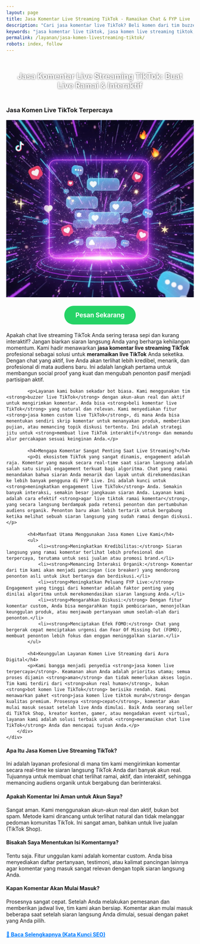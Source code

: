 ```yaml
---
layout: page
title: Jasa Komentar Live Streaming TikTok - Ramaikan Chat & FYP Live
description: "Cari jasa komentar live TikTok? Beli komen dari tim buzzer profesional untuk ramaikan chat live Anda. Layanan auto komen custom, aman, dan terpercaya untuk meningkatkan engagement & pancing audiens organik."
keywords: "jasa komentar live tiktok, jasa komen live streaming tiktok, beli komentar live tiktok, jual komen live tiktok, auto komen live tiktok, bot komen live tiktok, jasa ramaikan live tiktok, cara meramaikan chat live tiktok, membuat live tiktok interaktif, meningkatkan engagement live tiktok, agar live tiktok ramai komentar, jasa pancing audiens live, menaikkan penonton live tiktok, jasa buzzer live tiktok, tim buzzer komen live, sewa buzzer untuk live streaming, panel komen live tiktok, jasa komen dari akun real, jasa komen custom live tiktok, jasa komen live tiktok murah, jasa komen live terpercaya, jasa komen live aman, komentar live tiktok cepat, harga jasa komentar live tiktok, jasa interaksi live tiktok untuk jualan"
permalink: /layanan/jasa-komen-livestreaming-tiktok/
robots: index, follow
---
```


<script type="application/ld+json">
{
  "@context": "https://schema.org",
  "@graph": [
    {
      "@type": "WebSite",
      "@id": "https://auradigital.id/#website",
      "url": "https://auradigital.id/",
      "name": "auradigital.id"
    },
    {
      "@type": "WebPage",
      "@id": "https://auradigital.id/layanan/jasa-komen-livestreaming-tiktok/#webpage",
      "url": "https://auradigital.id/layanan/jasa-komen-livestreaming-tiktok/",
      "name": "Jasa Komentar Live TikTok | Buat Chat Ramai & Interaktif",
      "isPartOf": {
        "@id": "https://auradigital.id/#website"
      },
      "breadcrumb": {
        "@id": "https://auradigital.id/layanan/jasa-komen-livestreaming-tiktok/#breadcrumb"
      },
      "description": "Butuh jasa komentar untuk live streaming di TikTok? Kami adalah solusi untuk membuat chat live Anda terlihat ramai dan aktif. Layanan buzzer terpercaya untuk memancing interaksi dan meningkatkan engagement."
    },
    {
      "@type": "Service",
      "name": "Jasa Komentar Live Streaming TikTok",
      "serviceType": "Social Media Engagement",
      "provider": {
        "@type": "WebSite",
        "name": "auradigital.id",
        "url": "https://auradigital.id/"
      },
      "areaServed": {
        "@type": "Country",
        "name": "Indonesia"
      },
      "description": "Jasa komentar custom dari akun real human untuk membuat chat live streaming TikTok Anda menjadi interaktif dan ramai. Layanan terpercaya untuk memancing audiens dan meningkatkan peluang FYP Live."
    },
    {
      "@type": "Product",
      "name": "Paket Komentar Live Streaming TikTok",
      "image": "https://raw.githubusercontent.com/AzkaAtta/azkaatta.github.io/main/image/jasa-komen-livestreaming-tiktok.webp",
      "description": "Beli paket komentar untuk siaran langsung di TikTok. Dikerjakan oleh tim buzzer profesional untuk membuat chat live terlihat ramai, aktif, dan memancing interaksi organik. Solusi aman dan cepat.",
      "brand": {
        "@type": "Brand",
        "name": "auradigital.id"
      },
      "offers": {
        "@type": "Offer",
        "priceCurrency": "IDR",
        "price": "3000",
        "availability": "https://schema.org/InStock",
        "url": "https://auradigital.id/layanan/jasa-komen-livestreaming-tiktok/"
      }
    },
    {
      "@type": "BreadcrumbList",
      "@id": "https://auradigital.id/layanan/jasa-komen-livestreaming-tiktok/#breadcrumb",
      "itemListElement": [
        {
          "@type": "ListItem",
          "position": 1,
          "name": "Home",
          "item": "https://auradigital.id/"
        },
        {
          "@type": "ListItem",
          "position": 2,
          "name": "Layanan",
          "item": "https://auradigital.id/layanan/"
        },
        {
          "@type": "ListItem",
          "position": 3,
          "name": "Jasa Komentar Live Streaming TikTok",
          "item": "https://auradigital.id/layanan/jasa-komen-livestreaming-tiktok/"
        }
      ]
    },
    {
      "@type": "FAQPage",
      "mainEntity": [
        {
          "@type": "Question",
          "name": "Apa itu Jasa Komentar Live Streaming TikTok?",
          "acceptedAnswer": {
            "@type": "Answer",
            "text": "Ini adalah layanan di mana tim kami mengirimkan komentar secara real-time ke siaran langsung TikTok Anda. Tujuannya adalah untuk membuat chat terlihat ramai, aktif, dan interaktif."
          }
        },
        {
          "@type": "Question",
          "name": "Apakah komentar ini aman untuk akun saya?",
          "acceptedAnswer": {
            "@type": "Answer",
            "text": "Sangat aman. Semua komentar berasal dari akun real human, bukan bot. Kami fokus pada kualitas interaksi yang natural untuk menjaga keamanan akun dan live streaming Anda, terutama untuk live jualan."
          }
        },
        {
          "@type": "Question",
          "name": "Bisakah saya menentukan isi komentarnya (custom)?",
          "acceptedAnswer": {
            "@type": "Answer",
            "text": "Tentu saja. Anda bisa memberikan skrip atau arahan komentar yang spesifik agar relevan dengan topik live streaming Anda, misalnya untuk menanyakan produk atau memberikan testimoni."
          }
        }
      ]
    }
  ]
}
</script>

<h2 style="text-align: center; color: #fff; text-shadow: 0 0 4px rgba(0,0,0,0.7); padding: 20px 15px;">
    Jasa Komentar Live Streaming TikTok: Buat Live Ramai & Interaktif
</h2>

<div class="jasa-top-komen-tiktok-container">
    <div class="service-card" id="jasa-komen-livestreaming-tiktok-card" onclick="toggleService(this)">
        <h3>Jasa Komen Live TikTok Terpercaya</h3>
        <img src="https://raw.githubusercontent.com/AzkaAtta/azkaatta.github.io/main/image/jasa-komen-livestreaming-tiktok.webp" alt="Jasa Komentar untuk Live Streaming TikTok" style="max-width:100%; height:auto;" loading="lazy">
        <a href="https://wa.me/62895402343693?text=Halo,%20saya%20tertarik%20dengan%20Jasa%20Komen%20Live%20Streaming%20TikTok.%20Bisa%20info%20lebih%20lanjut?" target="_blank" class="whatsapp-button" style="display: block; width: fit-content; margin: 20px auto; padding: 15px 30px; background-color: #25D366; color: white; text-align: center; text-decoration: none; border-radius: 50px; font-size: 1.2em; font-weight: bold; transition: background-color 0.3s ease;">
            Pesan Sekarang
        </a>
        <div class="service-description">
            <p>Apakah chat live streaming TikTok Anda sering terasa sepi dan kurang interaktif? Jangan biarkan siaran langsung Anda yang berharga kehilangan momentum. Kami hadir menawarkan <strong>jasa komentar live streaming TikTok</strong> profesional sebagai solusi untuk <strong>meramaikan live TikTok</strong> Anda seketika. Dengan chat yang aktif, live Anda akan terlihat lebih kredibel, menarik, dan profesional di mata audiens baru. Ini adalah langkah pertama untuk membangun social proof yang kuat dan mengubah penonton pasif menjadi partisipan aktif.</p>

            <p>Layanan kami bukan sekadar bot biasa. Kami menggunakan tim <strong>buzzer live TikTok</strong> dengan akun-akun real dan aktif untuk mengirimkan komentar. Anda bisa <strong>beli komentar live TikTok</strong> yang natural dan relevan. Kami menyediakan fitur <strong>jasa komen custom live TikTok</strong>, di mana Anda bisa menentukan sendiri skrip komentar untuk menanyakan produk, memberikan pujian, atau memancing topik diskusi tertentu. Ini adalah strategi jitu untuk <strong>membuat live TikTok interaktif</strong> dan memandu alur percakapan sesuai keinginan Anda.</p>

            <h4>Mengapa Komentar Sangat Penting Saat Live Streaming?</h4>
            <p>Di ekosistem TikTok yang sangat dinamis, engagement adalah raja. Komentar yang masuk secara real-time saat siaran langsung adalah salah satu sinyal engagement terkuat bagi algoritma. Chat yang ramai menandakan bahwa siaran Anda menarik dan layak untuk direkomendasikan ke lebih banyak pengguna di FYP Live. Ini adalah kunci untuk <strong>meningkatkan engagement live TikTok</strong> Anda. Semakin banyak interaksi, semakin besar jangkauan siaran Anda. Layanan kami adalah cara efektif <strong>agar live tiktok ramai komentar</strong>, yang secara langsung berdampak pada retensi penonton dan pertumbuhan audiens organik. Penonton baru akan lebih tertarik untuk bergabung ketika melihat sebuah siaran langsung yang sudah ramai dengan diskusi.</p>

            <h4>Manfaat Utama Menggunakan Jasa Komen Live Kami</h4>
            <ul>
                <li><strong>Meningkatkan Kredibilitas:</strong> Siaran langsung yang ramai komentar terlihat lebih profesional dan terpercaya, terutama untuk sesi jualan atau promosi brand.</li>
                <li><strong>Memancing Interaksi Organik:</strong> Komentar dari tim kami akan menjadi pancingan (ice breaker) yang mendorong penonton asli untuk ikut bertanya dan berdiskusi.</li>
                <li><strong>Meningkatkan Peluang FYP Live:</strong> Engagement yang tinggi dari komentar adalah faktor penting yang dinilai algoritma untuk merekomendasikan siaran langsung Anda.</li>
                <li><strong>Mengarahkan Diskusi:</strong> Dengan fitur komentar custom, Anda bisa mengarahkan topik pembicaraan, menonjolkan keunggulan produk, atau menjawab pertanyaan umum seolah-olah dari penonton.</li>
                <li><strong>Menciptakan Efek FOMO:</strong> Chat yang bergerak cepat menciptakan urgensi dan Fear Of Missing Out (FOMO), membuat penonton lebih fokus dan enggan meninggalkan siaran.</li>
            </ul>

            <h4>Keunggulan Layanan Komen Live Streaming dari Aura Digital</h4>
            <p>Kami bangga menjadi penyedia <strong>jasa komen live terpercaya</strong>. Keamanan akun Anda adalah prioritas utama; semua proses dijamin <strong>aman</strong> dan tidak memerlukan akses login. Tim kami terdiri dari <strong>akun real human</strong>, bukan <strong>bot komen live TikTok</strong> berisiko rendah. Kami menawarkan paket <strong>jasa komen live tiktok murah</strong> dengan kualitas premium. Prosesnya <strong>cepat</strong>, komentar akan mulai masuk sesaat setelah live Anda dimulai. Baik Anda seorang seller di TikTok Shop, kreator konten, gamer, atau mengadakan event virtual, layanan kami adalah solusi terbaik untuk <strong>meramaikan chat live TikTok</strong> Anda dan mencapai tujuan Anda.</p>
        </div>
    </div>
</div>

<style>
  /* Struktur CSS Anda tidak diubah */
</style>

<div class="accordion">
  <div class="accordion-item">
    <div class="accordion-title"><h4>Apa Itu Jasa Komen Live Streaming TikTok?</h4></div>
    <div class="accordion-content">
      Ini adalah layanan profesional di mana tim kami mengirimkan komentar secara real-time ke siaran langsung TikTok Anda dari banyak akun real. Tujuannya untuk membuat chat terlihat ramai, aktif, dan interaktif, sehingga memancing audiens organik untuk bergabung dan berinteraksi.
    </div>
  </div>

  <div class="accordion-item">
    <div class="accordion-title"><h4>Apakah Komentar Ini Aman untuk Akun Saya?</h4></div>
    <div class="accordion-content">
      Sangat aman. Kami menggunakan akun-akun real dan aktif, bukan bot spam. Metode kami dirancang untuk terlihat natural dan tidak melanggar pedoman komunitas TikTok. Ini sangat aman, bahkan untuk live jualan (TikTok Shop).
    </div>
  </div>

  <div class="accordion-item">
    <div class="accordion-title"><h4>Bisakah Saya Menentukan Isi Komentarnya?</h4></div>
    <div class="accordion-content">
      Tentu saja. Fitur unggulan kami adalah komentar custom. Anda bisa menyediakan daftar pertanyaan, testimoni, atau kalimat pancingan lainnya agar komentar yang masuk sangat relevan dengan topik siaran langsung Anda.
    </div>
  </div>
  
  <div class="accordion-item">
    <div class="accordion-title"><h4>Kapan Komentar Akan Mulai Masuk?</h4></div>
    <div class="accordion-content">
      Prosesnya sangat cepat. Setelah Anda melakukan pemesanan dan memberikan jadwal live, tim kami akan bersiap. Komentar akan mulai masuk beberapa saat setelah siaran langsung Anda dimulai, sesuai dengan paket yang Anda pilih.
    </div>
  </div>
</div>

<script>
  // Struktur JS Anda tidak diubah
</script>


<style>
  /* Struktur CSS Anda tidak diubah */
</style>

<div class="toggle-container">
    <div class="toggle-btn" onclick="toggleHiddenContent()">📌 Baca Selengkapnya (Kata Kunci SEO)</div>
    <div id="hiddenSeoContent" class="hidden-content">
        <ul>
            <li><strong>Jasa komentar live tiktok</strong> terpercaya dari tim buzzer profesional.</li>
            <li><strong>Beli komentar live tiktok</strong> untuk membuat chat ramai dan interaktif.</li>
            <li>Layanan <strong>auto komen live tiktok</strong> dengan fitur custom teks.</li>
            <li>Solusi <strong>meramaikan live tiktok</strong> untuk online shop dan kreator.</li>
            <li><strong>Jasa buzzer live tiktok</strong> dengan akun real human Indonesia.</li>
            <li><strong>Meningkatkan engagement live tiktok</strong> agar lebih mudah masuk FYP.</li>
            <li><strong>Harga jasa komentar live tiktok</strong> yang murah dan terjangkau.</li>
            <li><strong>Panel komen live tiktok</strong> dengan proses yang cepat dan aman.</li>
            <li>Kami <strong>jual komen live tiktok</strong> berkualitas, bukan dari bot spam.</li>
            <li>Cara efektif <strong>agar live tiktok ramai komentar</strong> dan pancing audiens.</li>
            <li><strong>Jasa interaksi live tiktok untuk jualan</strong> agar produk lebih meyakinkan.</li>
            <li>Layanan <strong>jasa komen live streaming tiktok</strong> profesional dan terukur.</li>
            <li><strong>Sewa buzzer untuk live streaming</strong> agar chat tidak pernah sepi.</li>
            <li>Proses 100% <strong>aman tanpa password</strong>, cukup kirimkan link live Anda.</li>
            <li>Komentar masuk <strong>cepat</strong> dan natural, tidak terlihat seperti spam.</li>
            <li>Buat siaran langsung Anda terlihat lebih <strong>profesional</strong> dan kredibel.</li>
            <li>Pancing interaksi untuk meningkatkan <strong>gift</strong> dan <strong>saweran</strong> dari penonton asli.</li>
            <li>Sistem <strong>bot komen live tiktok</strong> cerdas yang dikelola oleh tim ahli.</li>
            <li>Penyedia <strong>jasa komen live terpercaya</strong> dengan ribuan klien puas.</li>
            <li>Didukung oleh <strong>tim buzzer komen live</strong> yang siap kapan saja.</li>
        </ul>
    </div>
</div>

<style>
    .toggle-container {
        /* Anda bisa sesuaikan margin ini */
        margin-top: 20px; 
    }
    .toggle-btn {
        cursor: pointer;
        color: #007bff;
        text-decoration: underline;
        display: inline-block;
        font-weight: bold;
    }
    .hidden-content {
    /* Ini adalah kunci utamanya, konten disembunyikan secara default */
    display: none; 
    margin-top: 15px;
    padding: 15px;
    border: 1px solid #ddd;
    border-radius: 8px;
    background-color: #f9f9f9;
    color: #111111; /* <--- UBAH ATAU TAMBAHKAN BARIS INI */
}
    .hidden-content ul {
        margin: 0;
        padding-left: 20px;
    }
    .hidden-content li {
        margin-bottom: 8px;
    }
</style>

<script>
    // Pastikan konten tersembunyi saat halaman dimuat
    document.addEventListener("DOMContentLoaded", function() {
        document.getElementById("hiddenSeoContent").style.display = "none";
    });

    function toggleHiddenContent() {
        var content = document.getElementById("hiddenSeoContent");
        var button = document.querySelector(".toggle-btn");
        
        // Cek kondisi saat ini
        if (content.style.display === "none") {
            content.style.display = "block";
            button.textContent = "📌 Tutup Selengkapnya";
        } else {
            content.style.display = "none";
            button.textContent = "📌 Baca Selengkapnya";
        }
    }
</script>


